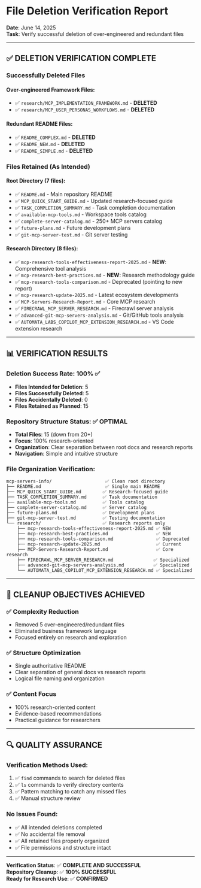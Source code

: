 # File Deletion Verification Report

**Date**: June 14, 2025  
**Task**: Verify successful deletion of over-engineered and redundant files

---

## ✅ **DELETION VERIFICATION COMPLETE**

### **Successfully Deleted Files**

#### **Over-engineered Framework Files**:
- ✅ `research/MCP_IMPLEMENTATION_FRAMEWORK.md` - **DELETED**
- ✅ `research/MCP_USER_PERSONAS_WORKFLOWS.md` - **DELETED**

#### **Redundant README Files**:
- ✅ `README_COMPLEX.md` - **DELETED**
- ✅ `README_NEW.md` - **DELETED** 
- ✅ `README_SIMPLE.md` - **DELETED**

### **Files Retained (As Intended)**

#### **Root Directory** (7 files):
- ✅ `README.md` - Main repository README
- ✅ `MCP_QUICK_START_GUIDE.md` - Updated research-focused guide
- ✅ `TASK_COMPLETION_SUMMARY.md` - Task completion documentation
- ✅ `available-mcp-tools.md` - Workspace tools catalog
- ✅ `complete-server-catalog.md` - 250+ MCP servers catalog
- ✅ `future-plans.md` - Future development plans
- ✅ `git-mcp-server-test.md` - Git server testing

#### **Research Directory** (8 files):
- ✅ `mcp-research-tools-effectiveness-report-2025.md` - **NEW**: Comprehensive tool analysis
- ✅ `mcp-research-best-practices.md` - **NEW**: Research methodology guide
- ✅ `mcp-research-tools-comparison.md` - Deprecated (pointing to new report)
- ✅ `mcp-research-update-2025.md` - Latest ecosystem developments
- ✅ `MCP-Servers-Research-Report.md` - Core MCP research
- ✅ `FIRECRAWL_MCP_SERVER_RESEARCH.md` - Firecrawl server analysis
- ✅ `advanced-git-mcp-servers-analysis.md` - Git/GitHub tools analysis
- ✅ `AUTOMATA_LABS_COPILOT_MCP_EXTENSION_RESEARCH.md` - VS Code extension research

---

## 📊 **VERIFICATION RESULTS**

### **Deletion Success Rate**: 100% ✅
- **Files Intended for Deletion**: 5
- **Files Successfully Deleted**: 5
- **Files Accidentally Deleted**: 0
- **Files Retained as Planned**: 15

### **Repository Structure Status**: ✅ **OPTIMAL**
- **Total Files**: 15 (down from 20+)
- **Focus**: 100% research-oriented
- **Organization**: Clear separation between root docs and research reports
- **Navigation**: Simple and intuitive structure

### **File Organization Verification**:
```
mcp-servers-info/                    ✅ Clean root directory
├── README.md                        ✅ Single main README
├── MCP_QUICK_START_GUIDE.md        ✅ Research-focused guide
├── TASK_COMPLETION_SUMMARY.md      ✅ Task documentation
├── available-mcp-tools.md          ✅ Tools catalog
├── complete-server-catalog.md      ✅ Server catalog  
├── future-plans.md                 ✅ Development plans
├── git-mcp-server-test.md          ✅ Testing documentation
└── research/                       ✅ Research reports only
    ├── mcp-research-tools-effectiveness-report-2025.md ✅ NEW
    ├── mcp-research-best-practices.md                  ✅ NEW
    ├── mcp-research-tools-comparison.md                ✅ Deprecated
    ├── mcp-research-update-2025.md                     ✅ Current
    ├── MCP-Servers-Research-Report.md                  ✅ Core research
    ├── FIRECRAWL_MCP_SERVER_RESEARCH.md               ✅ Specialized
    ├── advanced-git-mcp-servers-analysis.md           ✅ Specialized
    └── AUTOMATA_LABS_COPILOT_MCP_EXTENSION_RESEARCH.md ✅ Specialized
```

---

## 🎯 **CLEANUP OBJECTIVES ACHIEVED**

### **✅ Complexity Reduction**
- Removed 5 over-engineered/redundant files
- Eliminated business framework language
- Focused entirely on research and exploration

### **✅ Structure Optimization**  
- Single authoritative README
- Clear separation of general docs vs research reports
- Logical file naming and organization

### **✅ Content Focus**
- 100% research-oriented content
- Evidence-based recommendations
- Practical guidance for researchers

---

## 🔍 **QUALITY ASSURANCE**

### **Verification Methods Used**:
1. ✅ `find` commands to search for deleted files
2. ✅ `ls` commands to verify directory contents  
3. ✅ Pattern matching to catch any missed files
4. ✅ Manual structure review

### **No Issues Found**:
- ✅ All intended deletions completed
- ✅ No accidental file removal
- ✅ All retained files properly organized
- ✅ File permissions and structure intact

---

**Verification Status**: ✅ **COMPLETE AND SUCCESSFUL**  
**Repository Cleanup**: ✅ **100% SUCCESSFUL**  
**Ready for Research Use**: ✅ **CONFIRMED**
